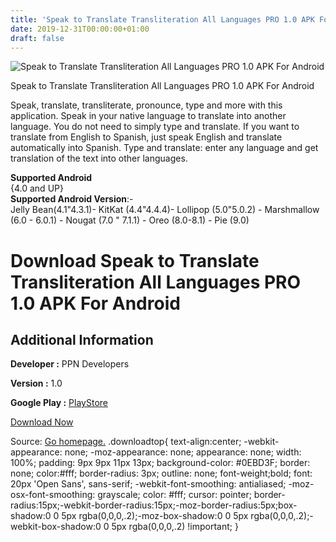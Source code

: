 ```yaml
---
title: 'Speak to Translate Transliteration All Languages PRO 1.0 APK For Android'
date: 2019-12-31T00:00:00+01:00
draft: false
---
```


![Speak to Translate Transliteration All Languages PRO 1.0 APK For Android](https://i0.wp.com/apkhome.net/wp-content/uploads/2019/11/Speak-to-Translate-Transliteration-All-Languages-PRO-1.0.png "Speak to Translate Transliteration All Languages PRO 1.0 APK For Android")

  

Speak to Translate Transliteration All Languages PRO 1.0 APK For Android

Speak, translate, transliterate, pronounce, type and more with this application. Speak in your native language to translate into another language. You do not need to simply type and translate. If you want to translate from English to Spanish, just speak English and translate automatically into Spanish. Type and translate: enter any language and get translation of the text into other languages.

**Supported Android**  
{4.0 and UP}  
**Supported Android Version**:-  
Jelly Bean(4.1"4.3.1)- KitKat (4.4"4.4.4)- Lollipop (5.0"5.0.2) - Marshmallow (6.0 - 6.0.1) - Nougat (7.0 " 7.1.1) - Oreo (8.0-8.1) - Pie (9.0)

Download Speak to Translate Transliteration All Languages PRO 1.0 APK For Android
=================================================================================

Additional Information
----------------------

**Developer :** PPN Developers

**Version :** 1.0

**Google Play :** [PlayStore](https://play.google.com/store/apps/details?id=com.ppn.speak.translate)

  

[Download Now](https://store4app.co/post/speak-to-translate-transliteration-all-languages-pro-1-0-apk-for-android_1573983237)

  
Source: [Go homepage.](https://store4app.co/post/speak-to-translate-transliteration-all-languages-pro-1-0-apk-for-android_1573983237) .downloadtop{ text-align:center; -webkit-appearance: none; -moz-appearance: none; appearance: none; width: 100%; padding: 9px 9px 11px 13px; background-color: #0EBD3F; border: none; color:#fff; border-radius: 3px; outline: none; font-weight;bold; font: 20px 'Open Sans', sans-serif; -webkit-font-smoothing: antialiased; -moz-osx-font-smoothing: grayscale; color: #fff; cursor: pointer; border-radius:15px;-webkit-border-radius:15px;-moz-border-radius:5px;box-shadow:0 0 5px rgba(0,0,0,.2);-moz-box-shadow:0 0 5px rgba(0,0,0,.2);-webkit-box-shadow:0 0 5px rgba(0,0,0,.2) !important; }